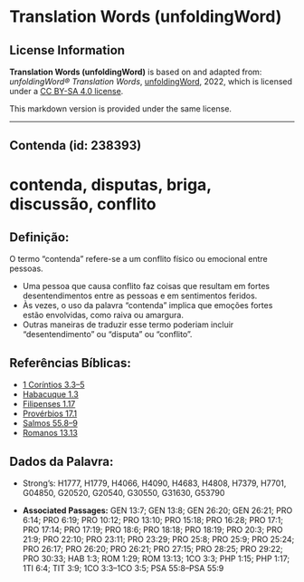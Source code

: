 # Translation Words (unfoldingWord)

## License Information

**Translation Words (unfoldingWord)** is based on and adapted from: _unfoldingWord® Translation Words_, [unfoldingWord](https://unfoldingword.org/utw), 2022, which is licensed under a [CC BY-SA 4.0 license](https://creativecommons.org/licenses/by-sa/4.0/legalcode.en).

This markdown version is provided under the same license.



--------------------------------

## Contenda (id: 238393)

contenda, disputas, briga, discussão, conflito
==============================================

Definição:
----------

O termo “contenda” refere\-se a um conflito físico ou emocional entre pessoas.

* Uma pessoa que causa conflito faz coisas que resultam em fortes desentendimentos entre as pessoas e em sentimentos feridos.
* Às vezes, o uso da palavra “contenda” implica que emoções fortes estão envolvidas, como raiva ou amargura.
* Outras maneiras de traduzir esse termo poderiam incluir “desentendimento” ou “disputa” ou “conflito”.

Referências Bíblicas:
---------------------

* [1 Coríntios 3\.3–5](https://ref.ly/1Cor3:3-1Cor3:5)
* [Habacuque 1\.3](https://ref.ly/Hab1:3)
* [Filipenses 1\.17](https://ref.ly/Phil1:17)
* [Provérbios 17\.1](https://ref.ly/Prov17:1)
* [Salmos 55\.8–9](https://ref.ly/Ps55:8-Ps55:9)
* [Romanos 13\.13](https://ref.ly/Rom13:13)

Dados da Palavra:
-----------------

* Strong’s: H1777, H1779, H4066, H4090, H4683, H4808, H7379, H7701, G04850, G20520, G20540, G30550, G31630, G53790

* **Associated Passages:** GEN 13:7; GEN 13:8; GEN 26:20; GEN 26:21; PRO 6:14; PRO 6:19; PRO 10:12; PRO 13:10; PRO 15:18; PRO 16:28; PRO 17:1; PRO 17:14; PRO 17:19; PRO 18:6; PRO 18:18; PRO 18:19; PRO 20:3; PRO 21:9; PRO 22:10; PRO 23:11; PRO 23:29; PRO 25:8; PRO 25:9; PRO 25:24; PRO 26:17; PRO 26:20; PRO 26:21; PRO 27:15; PRO 28:25; PRO 29:22; PRO 30:33; HAB 1:3; ROM 1:29; ROM 13:13; 1CO 3:3; PHP 1:15; PHP 1:17; 1TI 6:4; TIT 3:9; 1CO 3:3–1CO 3:5; PSA 55:8–PSA 55:9


